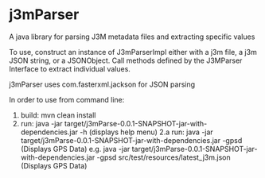 # j3mParser
A java library for parsing J3M metadata files and extracting specific values

To use, construct an instance of J3mParserImpl either with a j3m file, a j3m JSON string, or a JSONObject.
Call methods defined by the J3MParser Interface to extract individual values.


j3mParser uses com.fasterxml.jackson for JSON parsing

In order to use from command line:
1. build: mvn clean install
2. run: java -jar target/j3mParse-0.0.1-SNAPSHOT-jar-with-dependencies.jar -h (displays help menu)
2.a run: java -jar target/j3mParse-0.0.1-SNAPSHOT-jar-with-dependencies.jar -gpsd <path to j3m file> (Displays GPS Data)
e.g. java -jar target/j3mParse-0.0.1-SNAPSHOT-jar-with-dependencies.jar -gpsd src/test/resources/latest_j3m.json (Displays GPS Data)
